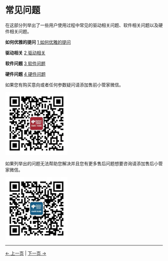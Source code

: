# 常见问题


在这部分列举出了一些用户使用过程中常见的驱动相关问题、软件相关问题以及硬件相关问题。

**如何优雅的提问** 
[1 如何优雅的提问](../14-IssueFAQ/14.0-how_to_ask.md)

**驱动相关** 
[2 驱动相关](../14-IssueFAQ/14.1-driver.md)

**软件问题**
[3 软件问题](../14-IssueFAQ/14.2-software.md)

**硬件问题**
[4 硬件问题](../14-IssueFAQ/14.3-hardware.md)

如果您有购买意向或者任何参数疑问请添加售前小管家微信。

<img width = '200' height ='200' src ="../resources/14-IssueFAQ/微信图片_20220225152258.jpg"/>
<!-- ![](../resources/14-IssueFAQ/微信图片_20220225152258.jpg) -->

如果列举出的问题无法帮助您解决并且您有更多售后问题想要咨询请添加售后小管家微信。
<!-- ![](../resources/14-IssueFAQ/微信图片_20220225152258.jpg) -->
<img width = '200' height ='200' src ="../resources/14-IssueFAQ/微信图片_20220225152533.jpg"/>

---
[← 上一页](../3-UserNotes/3.3-MaintenanceandCare.md) | [下一页 → ](./14.0-how_to_ask.md)